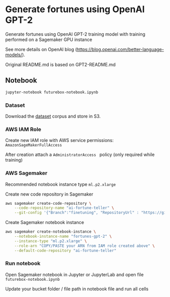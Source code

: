 # Generate fortunes using OpenAI GPT-2

Generate fortunes using OpenAI GPT-2 training model with training performed on a Sagemaker GPU instance

See more details on OpenAI blog (https://blog.openai.com/better-language-models/). 

Original README.md is based on GPT2-README.md

## Notebook

```bash
jupyter-notebook futurebox-notebook.ipynb
```

### Dataset 

Download the [dataset](https://1drv.ms/u/s!Am_sjR_8EI6HaiSzSnUzVfJ2xvI?e=FzyA76) corpus and store in S3. 

### AWS IAM Role 

Create new IAM role with AWS service permissions: ```AmazonSageMakerFullAccess ```

After creation attach a ```AdministratorAccess ``` policy (only required while training)

### AWS Sagemaker

Recommended notebook instance type ```ml.p2.xlarge ```

Create new code repository in Sagemaker

```bash
aws sagemaker create-code-repository \
    --code-repository-name "ai-fortune-teller" \
    --git-config '{"Branch":"finetuning", "RepositoryUrl" : "https://github.com/future-box/fortunes-gpt-2" }'
```

Create Sagemaker notebook instance

```bash
aws sagemaker create-notebook-instance \
    --notebook-instance-name "fortunes-gpt-2" \
    --instance-type "ml.p2.xlarge" \
    --role-arn "COPY/PASTE your ARN from IAM role created above" \
    --default-code-repository "ai-fortune-teller"
```

### Run notebook

Open Sagemaker notebook in Jupyter or JupyterLab and open file ```futurebox-notebook.ipynb```

Update your bucket folder / file path in notebook file and run all cells



